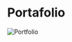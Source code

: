 # Portafolio
![Portfolio](https://github.com/bartoligerman497/Portfolio/assets/53313625/9e3b9567-8ba1-4253-bf87-b36523d64f7d)

